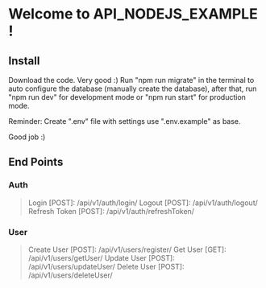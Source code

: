 # Welcome to API_NODEJS_EXAMPLE !

## Install

Download the code. Very good :)
Run "npm run migrate" in the terminal to auto configure the database (manually create the database), after that, run "npm run dev" for development mode or "npm run start" for production mode.

Reminder: Create ".env" file with settings use ".env.example" as base.

Good job :)

## End Points

### Auth
> Login [POST]: /api/v1/auth/login/
> Logout [POST]: /api/v1/auth/logout/
> Refresh Token [POST]: /api/v1/auth/refreshToken/

### User
> Create User [POST]: /api/v1/users/register/
> Get User [GET]: /api/v1/users/getUser/
> Update User [POST]: /api/v1/users/updateUser/
> Delete User [POST]: /api/v1/users/deleteUser/


